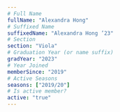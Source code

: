 ```yaml
---
# Full Name
fullName: "Alexandra Hong"
# Suffixed Name
suffixedName: "Alexandra Hong ’23"
# Section
section: "Viola"
# Graduation Year (or name suffix)
gradYear: "2023"
# Year Joined
memberSince: "2019"
# Active Seasons
seasons: ["2019/20"]
# Is active member?
active: "true"
---
```



